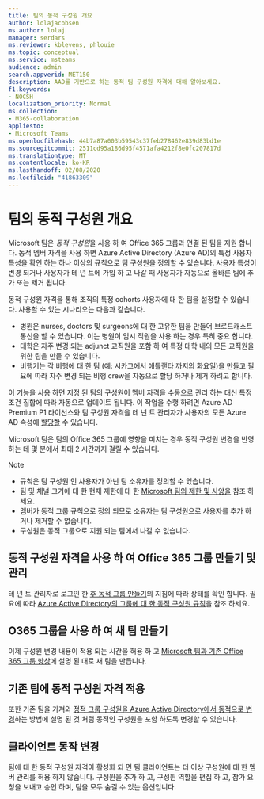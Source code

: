 ```yaml
---
title: 팀의 동적 구성원 개요
author: lolajacobsen
ms.author: lolaj
manager: serdars
ms.reviewer: kblevens, phlouie
ms.topic: conceptual
ms.service: msteams
audience: admin
search.appverid: MET150
description: AAD를 기반으로 하는 동적 팀 구성원 자격에 대해 알아보세요.
f1.keywords:
- NOCSH
localization_priority: Normal
ms.collection:
- M365-collaboration
appliesto:
- Microsoft Teams
ms.openlocfilehash: 44b7a87a003b59543c37feb278462e839d83bd1e
ms.sourcegitcommit: 2511cd95a186d95f4571afa4212f8e0fc207817d
ms.translationtype: MT
ms.contentlocale: ko-KR
ms.lasthandoff: 02/08/2020
ms.locfileid: "41863309"
---
```

# <a name="overview-of-dynamic-membership-for-teams"></a>팀의 동적 구성원 개요

Microsoft 팀은 *동적 구성원*을 사용 하 여 Office 365 그룹과 연결 된 팀을 지원 합니다. 동적 멤버 자격을 사용 하면 Azure Active Directory (Azure AD)의 특정 사용자 특성을 확인 하는 하나 이상의 규칙으로 팀 구성원을 정의할 수 있습니다. 사용자 특성이 변경 되거나 사용자가 테 넌 트에 가입 하 고 나갈 때 사용자가 자동으로 올바른 팀에 추가 또는 제거 됩니다.

동적 구성원 자격을 통해 조직의 특정 cohorts 사용자에 대 한 팀을 설정할 수 있습니다. 사용할 수 있는 시나리오는 다음과 같습니다.
- 병원은 nurses, doctors 및 surgeons에 대 한 고유한 팀을 만들어 브로드캐스트 통신을 할 수 있습니다. 이는 병원이 임시 직원을 사용 하는 경우 특히 중요 합니다.
- 대학은 자주 변경 되는 adjunct 교직원을 포함 하 여 특정 대학 내의 모든 교직원을 위한 팀을 만들 수 있습니다.
- 비행기는 각 비행에 대 한 팀 (예: 시카고에서 애틀랜타 까지의 화요일)을 만들고 필요에 따라 자주 변경 되는 비행 crew을 자동으로 할당 하거나 제거 하려고 합니다.

이 기능을 사용 하면 지정 된 팀의 구성원이 멤버 자격을 수동으로 관리 하는 대신 특정 조건 집합에 따라 자동으로 업데이트 됩니다. 이 작업을 수행 하려면 Azure AD Premium P1 라이선스와 팀 구성원 자격을 테 넌 트 관리자가 사용자의 모든 Azure AD 속성에 [할당할](https://docs.microsoft.com/azure/active-directory/users-groups-roles/groups-dynamic-membership) 수 있습니다.

Microsoft 팀은 팀의 Office 365 그룹에 영향을 미치는 경우 동적 구성원 변경을 반영 하는 데 몇 분에서 최대 2 시간까지 걸릴 수 있습니다.

> [!NOTE]
> - 규칙은 팀 구성원 인 사용자가 아닌 팀 소유자를 정의할 수 있습니다.
> - 팀 및 채널 크기에 대 한 현재 제한에 대 한 [Microsoft 팀의 제한 및 사양을](limits-specifications-teams.md) 참조 하세요.
> - 멤버가 동적 그룹 규칙으로 정의 되므로 소유자는 팀 구성원으로 사용자를 추가 하거나 제거할 수 없습니다.
> - 구성원은 동적 그룹으로 지원 되는 팀에서 나갈 수 없습니다.


## <a name="creating-and-managing-an-office-365-group-with-dynamic-membership"></a>동적 구성원 자격을 사용 하 여 Office 365 그룹 만들기 및 관리
테 넌 트 관리자로 로그인 한 [후 동적 그룹 만들기](https://docs.microsoft.com/azure/active-directory/users-groups-roles/groups-create-rule)의 지침에 따라 상태를 확인 합니다. 필요에 따라 [Azure Active Directory의 그룹에 대 한 동적 구성원 규칙](https://docs.microsoft.com/azure/active-directory/users-groups-roles/groups-dynamic-membership)을 참조 하세요.

## <a name="create-a-new-team-with-your-o365-group"></a>O365 그룹을 사용 하 여 새 팀 만들기

이제 구성원 변경 내용이 적용 되는 시간을 허용 하 고 [Microsoft 팀과 기존 Office 365 그룹 향상](enhance-office-365-groups.md)에 설명 된 대로 새 팀을 만듭니다.

## <a name="apply-dynamic-membership-to-an-existing-team"></a>기존 팀에 동적 구성원 자격 적용

또한 기존 팀을 가져와 [정적 그룹 구성원을 Azure Active Directory에서 동적으로 변경](https://docs.microsoft.com/azure/active-directory/users-groups-roles/groups-change-type)하는 방법에 설명 된 것 처럼 동적인 구성원을 포함 하도록 변경할 수 있습니다.

## <a name="changes-in-client-behavior"></a>클라이언트 동작 변경

팀에 대 한 동적 구성원 자격이 활성화 되 면 팀 클라이언트는 더 이상 구성원에 대 한 멤버 관리를 허용 하지 않습니다. 구성원을 추가 하 고, 구성원 역할을 편집 하 고, 참가 요청을 보내고 승인 하며, 팀을 모두 숨길 수 있는 옵션입니다.
